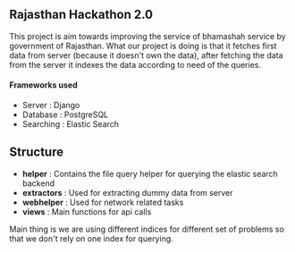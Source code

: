 ## Rajasthan Hackathon 2.0

This project is aim towards improving the service of bhamashah service by government of Rajasthan.
What our project is doing is that it fetches first data from server (because it doesn't own the data), after
fetching the data from the server it indexes the data according to need of the queries.

#### Frameworks used
* Server : Django
* Database : PostgreSQL
* Searching : Elastic Search

## Structure

* **helper** : Contains the file query helper for querying the elastic search backend
* **extractors** : Used for extracting dummy data from server
* **webhelper** : Used for network related tasks
* **views** : Main functions for api calls

Main thing is we are using different indices for different set of problems so that we don't rely on 
one index for querying. 
